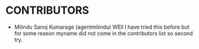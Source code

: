CONTRIBUTORS
============

 - Milindu Sanoj Kumarage (agentmilindu)
 WEll I have tried this before but for some reason myname did not come in the contributors list so second try. 
